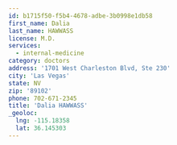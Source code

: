 ```yaml
---
id: b1715f50-f5b4-4678-adbe-3b0998e1db58
first_name: Dalia
last_name: HAWWASS
license: M.D.
services:
  - internal-medicine
category: doctors
address: '1701 West Charleston Blvd, Ste 230'
city: 'Las Vegas'
state: NV
zip: '89102'
phone: 702-671-2345
title: 'Dalia HAWWASS'
_geoloc:
  lng: -115.18358
  lat: 36.145303
---
```

